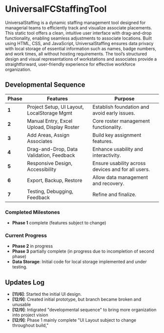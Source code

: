 # UniversalFCStaffingTool
 UniversalStaffing is a dynamic staffing management tool designed for managerial teams to efficiently track and visualize associate placements. This static tool offers a clean, intuitive user interface with drag-and-drop functionality, enabling seamless adjustments to associate locations. Built using HTML, CSS, and JavaScript, UniversalStaffing ensures data privacy with local storage of essential information such as names, badge numbers, and work times, all without hosting requirements. The tool’s structured design and visual representations of workstations and associates provide a straightforward, user-friendly experience for effective workforce organization.
 
## Developmental Sequence

| **Phase** | **Features**                                  | **Purpose**                                    |
|-----------|----------------------------------------------|-----------------------------------------------|
| **1**     | Project Setup, UI Layout, LocalStorage Mgmt   | Establish foundation and avoid early issues.  |
| **2**     | Manual Entry, Excel Upload, Display Roster    | Core roster management functionality.         |
| **3**     | Add Areas, Assign Associates                 | Build key assignment features.                |
| **4**     | Drag-and-Drop, Data Validation, Feedback      | Enhance usability and interactivity.          |
| **5**     | Responsive Design, Accessibility             | Ensure usability across devices and for all users. |
| **6**     | Export, Backup, Restore                      | Allow data management and recovery.           |
| **7**     | Testing, Debugging, Feedback                 | Refine and finalize.                          |

### Completed Milestones
- **Phase 1**  complete (features subject to change)

### Current Progress
- **Phase 2** in progress
- **Phase 3** partially complete (in progress due to incompletion of second phase)
- **Data Storage**: Initial code for local storage implemented and under testing.

## Updates Log
- **[11/6]**: Started the initial UI design.
- **[12/9]**: Created initial prototype, but branch became broken and unusable
- **[12/9]**: Intigrated "developmental sequence" to bring more organization into project vision
- **[12/9]**: Phase 1 mainly complete "UI Layout subject to change throughout build,"